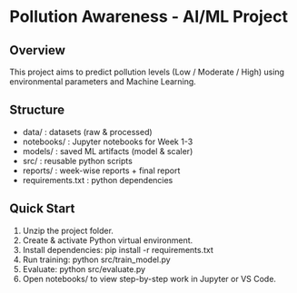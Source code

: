 # Pollution Awareness - AI/ML Project

## Overview
This project aims to predict pollution levels (Low / Moderate / High) using environmental parameters and Machine Learning.

## Structure
- data/                : datasets (raw & processed)
- notebooks/           : Jupyter notebooks for Week 1-3
- models/              : saved ML artifacts (model & scaler)
- src/                 : reusable python scripts
- reports/             : week-wise reports + final report
- requirements.txt     : python dependencies

## Quick Start
1. Unzip the project folder.
2. Create & activate Python virtual environment.
3. Install dependencies: pip install -r requirements.txt
4. Run training: python src/train_model.py
5. Evaluate: python src/evaluate.py
6. Open notebooks/ to view step-by-step work in Jupyter or VS Code.
